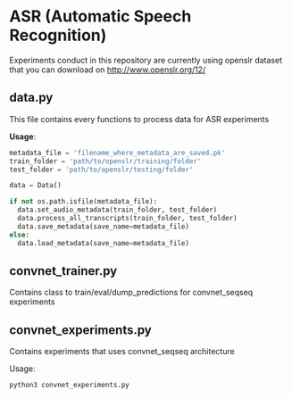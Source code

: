 # ASR (Automatic Speech Recognition)

Experiments conduct in this repository are currently using openslr dataset that you can download on http://www.openslr.org/12/

## data.py

This file contains every functions to process data for ASR experiments

**Usage**:

```python
metadata_file = 'filename_where_metadata_are_saved.pk'
train_folder = 'path/to/openslr/training/folder'
test_folder = 'path/to/openslr/testing/folder'

data = Data()

if not os.path.isfile(metadata_file):
  data.set_audio_metadata(train_folder, test_folder)
  data.process_all_transcripts(train_folder, test_folder)
  data.save_metadata(save_name=metadata_file)
else:
  data.load_metadata(save_name=metadata_file)
```

## convnet_trainer.py

Contains class to train/eval/dump_predictions for convnet_seqseq experiments

## convnet_experiments.py

Contains experiments that uses convnet_seqseq architecture

Usage:
```python
python3 convnet_experiments.py
```
